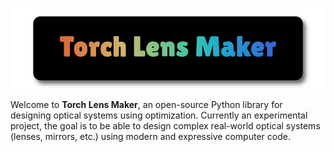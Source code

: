 ![logo](./docs/logos/logo-title.png)

Welcome to **Torch Lens Maker**, an open-source Python library for designing
optical systems using optimization. Currently an experimental project, the goal
is to be able to design complex real-world optical systems (lenses, mirrors,
etc.) using modern and expressive computer code.
